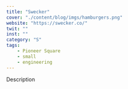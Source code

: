 ```yaml
---
title: "Swecker"
cover: "./content/blog/imgs/hamburgers.png"
website: "https://swecker.co/"
twit: ""
inst: ""
category: "S"
tags:
    - Pioneer Square
    - small
    - engineering
---
```


Description
